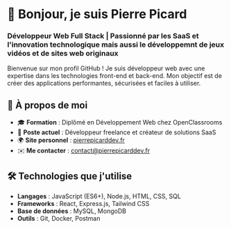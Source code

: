 # 👋 Bonjour, je suis Pierre Picard

### Développeur Web Full Stack | Passionné par les SaaS et l'innovation technologique mais aussi le développemnt de jeux vidéos et de sites web originaux

Bienvenue sur mon profil GitHub ! Je suis développeur web avec une expertise dans les technologies front-end et back-end. Mon objectif est de créer des applications performantes, sécurisées et faciles à utiliser.

## 🌟 À propos de moi
- 🎓 **Formation** : Diplômé en Développement Web chez OpenClassrooms
- 💼 **Poste actuel** : Développeur freelance et créateur de solutions SaaS
- 🌍 **Site personnel** : [pierrepicarddev.fr](https://pierrepicarddev.fr)
- ✉️ **Me contacter** : [contact@pierrepicarddev.fr](mailto:contact@pierrepicarddev.fr)

## 🛠️ Technologies que j'utilise
- **Langages** : JavaScript (ES6+), Node.js, HTML, CSS, SQL
- **Frameworks** : React, Express.js, Tailwind CSS
- **Base de données** : MySQL, MongoDB
- **Outils** : Git, Docker, Postman
